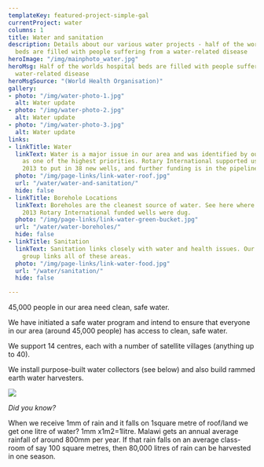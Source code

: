 ```yaml
---
templateKey: featured-project-simple-gal
currentProject: water
columns: 1
title: Water and sanitation
description: Details about our various water projects - half of the worlds hospital
  beds are filled with people suffering from a water-related disease
heroImage: "/img/mainphoto_water.jpg"
heroMsg: Half of the worlds hospital beds are filled with people suffering from a
  water-related disease
heroMsgSource: "(World Health Organisation)"
gallery:
- photo: "/img/water-photo-1.jpg"
  alt: Water update
- photo: "/img/water-photo-2.jpg"
  alt: Water update
- photo: "/img/water-photo-3.jpg"
  alt: Water update
links:
- linkTitle: Water
  linkText: Water is a major issue in our area and was identified by our community
    as one of the highest priorities. Rotary International supported us in 2011 -
    2013 to put in 38 new wells, and further funding is in the pipeline.
  photo: "/img/page-links/link-water-roof.jpg"
  url: "/water/water-and-sanitation/"
  hide: false
- linkTitle: Borehole Locations
  linkText: Boreholes are the cleanest source of water. See here where the 2011 -
    2013 Rotary International funded wells were dug.
  photo: "/img/page-links/link-water-green-bucket.jpg"
  url: "/water/water-boreholes/"
  hide: false
- linkTitle: Sanitation
  linkText: Sanitation links closely with water and health issues. Our Tapping Potential
    group links all of these areas.
  photo: "/img/page-links/link-water-food.jpg"
  url: "/water/sanitation/"
  hide: false

---
```

45,000 people in our area need clean, safe water.

We have initiated a safe water program and intend to ensure that everyone in our area (around 45,000 people) has access to clean, safe water.

We support 14 centres, each with a number of satellite villages (anything up to 40).

We install purpose-built water collectors (see below) and also build rammed earth water harvesters.

![](/img/water-harvester.JPG)

_Did you know?_

When we receive 1mm of rain and it falls on 1square metre of roof/land we get one litre of water? 1mm x1m2=1litre. Malawi gets an annual average rainfall of around 800mm per year. If that rain falls on an average class-room of say 100 square metres, then 80,000 litres of rain can be harvested in one season.